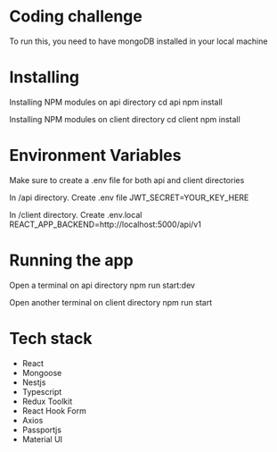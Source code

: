 # Coding challenge  
To run this, you need to have mongoDB installed in your local machine

# Installing
Installing NPM modules on api directory
    cd api
    npm install

Installing NPM modules on client directory
    cd client 
    npm install

# Environment Variables
Make sure to create a .env file for both api and client directories

In /api directory. Create .env file
    JWT_SECRET=YOUR_KEY_HERE

In /client directory. Create .env.local
    REACT_APP_BACKEND=http://localhost:5000/api/v1


# Running the app
Open a terminal on api directory
    npm run start:dev

Open another terminal on client directory
    npm run start

# Tech stack
* React
* Mongoose
* Nestjs
* Typescript
* Redux Toolkit
* React Hook Form
* Axios
* Passportjs
* Material UI